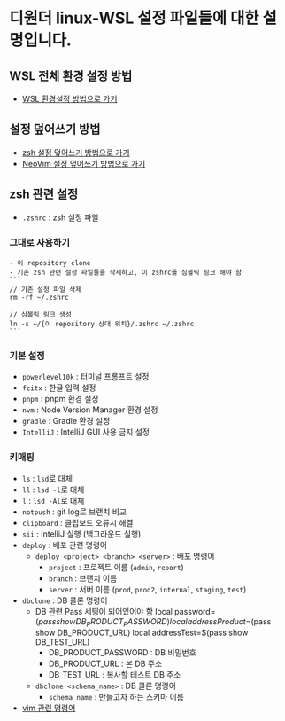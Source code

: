 # 디원더 linux-WSL 설정 파일들에 대한 설명입니다.

## WSL 전체 환경 설정 방법
- [WSL 환경설정 방법으로 가기](https://github.com/yongsuChang/.dotfiles/blob/main/wsl_manual.md "Go to manual")

## 설정 덮어쓰기 방법
- [zsh 설정 덮어쓰기 방법으로 가기](https://github.com/yongsuChang/.dotfiles/tree/main?tab=readme-ov-file#%EA%B7%B8%EB%8C%80%EB%A1%9C-%EC%82%AC%EC%9A%A9%ED%95%98%EA%B8%B0 "Go to zsh")
- [NeoVim 설정 덮어쓰기 방법으로 가기](https://github.com/yongsuChang/.dotfiles/tree/main/nvim "Go to nvim")

## zsh 관련 설정
- `.zshrc` : zsh 설정 파일

### 그대로 사용하기
    - 이 repository clone
    - 기존 zsh 관련 설정 파일들을 삭제하고, 이 zshrc를 심볼릭 링크 해야 함
    ```
    // 기존 설정 파일 삭제
    rm -rf ~/.zshrc

    // 심볼릭 링크 생성
    ln -s ~/{이 repository 상대 위치}/.zshrc ~/.zshrc
    ```

### 기본 설정
- `powerlevel10k` : 터미널 프롬프트 설정
- `fcitx` : 한글 입력 설정
- `pnpm` : pnpm 환경 설정
- `nvm` : Node Version Manager 환경 설정
- `gradle` : Gradle 환경 설정
- `IntelliJ` : IntelliJ GUI 사용 금지 설정


### 키매핑
- `ls` : `lsd`로 대체
- `ll` : `lsd -l`로 대체
- `l` : `lsd -Al`로 대체
- `notpush` : git log로 브랜치 비교
- `clipboard` : 클립보드 오류시 해결
- `sii` : IntelliJ 실행 (백그라운드 실행)
- `deploy` : 배포 관련 명령어
    - `deploy <project> <branch> <server>` : 배포 명령어
        - `project` : 프로젝트 이름 (`admin`, `report`)
        - `branch` : 브랜치 이름
        - `server` : 서버 이름 (`prod`, `prod2`, `internal`, `staging`, `test`)
- `dbclone` : DB 클론 명령어
    - DB 관련 Pass 세팅이 되어있어야 함
    local password=$(pass show DB_PRODUCT_PASSWORD)
    local addressProduct=$(pass show DB_PRODUCT_URL)
    local addressTest=$(pass show DB_TEST_URL)
        - DB_PRODUCT_PASSWORD : DB 비밀번호
        - DB_PRODUCT_URL : 본 DB 주소
        - DB_TEST_URL : 복사할 테스트 DB 주소
    - `dbclone <schema_name>` : DB 클론 명령어
        - `schema_name` : 만들고자 하는 스키마 이름
- [vim 관련 명령어](https://github.com/yongsuChang/.dotfiles/tree/main/nvim#%ED%82%A4%EB%A7%B5%ED%95%91 "Go to vim key mapping")

